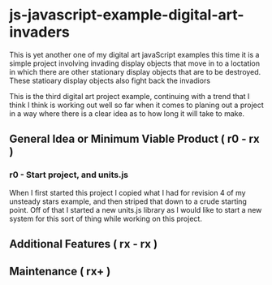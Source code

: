 # js-javascript-example-digital-art-invaders

This is yet another one of my digital art javaScript examples this time it is a simple project involving invading display objects that move in to a loctation in which there are other stationary display objects that are to be destroyed. These statioary display objects also fight back the invadiors 

This is the third digital art project example, continuing with a trend that I think I think is working out well so far when it comes to planing out a project in a way where there is a clear idea as to how long it will take to make.


## General Idea or Minimum Viable Product ( r0 - rx )

### r0 - Start project, and units.js

When I first started this project I copied what I had for revision 4 of my unsteady stars example, and then striped that down to a crude starting point. Off of that I started a new units.js library as I would like to start a new system for this sort of thing while working on this project.


## Additional Features ( rx - rx )

## Maintenance ( rx+ )



